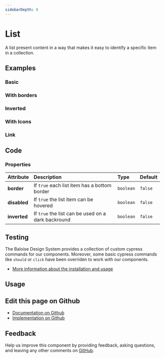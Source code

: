 ```yaml
---
sidebarDepth: 0
---
```


# List


<!-- START: human documentation top -->

A list present content in a way that makes it easy to identify a specific item in a collection.

<!-- END: human documentation top -->

<ClientOnly><docs-component-tabs></docs-component-tabs></ClientOnly>


## Examples

### Basic

<ClientOnly><docs-demo-bal-list-70></docs-demo-bal-list-70></ClientOnly>


### With borders

<ClientOnly><docs-demo-bal-list-71></docs-demo-bal-list-71></ClientOnly>


### Inverted

<ClientOnly><docs-demo-bal-list-72></docs-demo-bal-list-72></ClientOnly>


### With Icons

<ClientOnly><docs-demo-bal-list-73></docs-demo-bal-list-73></ClientOnly>


### Link

<ClientOnly><docs-demo-bal-list-74></docs-demo-bal-list-74></ClientOnly>



## Code



### Properties


| Attribute    | Description                                        | Type                 | Default            |
| :----------- | :------------------------------------------------- | :------------------- | :----------------- |
| **border**   | If `true` each list item has a bottom border       | <code>boolean</code> | <code>false</code> |
| **disabled** | If `true` the list item can be hovered             | <code>boolean</code> | <code>false</code> |
| **inverted** | If `true` the list can be used on a dark backround | <code>boolean</code> | <code>false</code> |

## Testing

The Baloise Design System provides a collection of custom cypress commands for our components. Moreover, some basic cypress commands like `should` or `click` have been overriden to work with our components.

- [More information about the installation and usage](/components/tooling/testing.html)

## Usage

<!-- START: human documentation usage -->

<!-- END: human documentation usage -->



## Edit this page on Github

* [Documentation on Github](https://github.com/baloise/design-system/blob/master/docs/src/components/components/bal-list.md)
* [Implementation on Github](https://github.com/baloise/design-system/blob/master/packages/components/src/components/bal-list)

## Feedback

Help us improve this component by providing feedback, asking questions, and leaving any other comments on [GitHub](https://github.com/baloise/design-system/issues/new).

